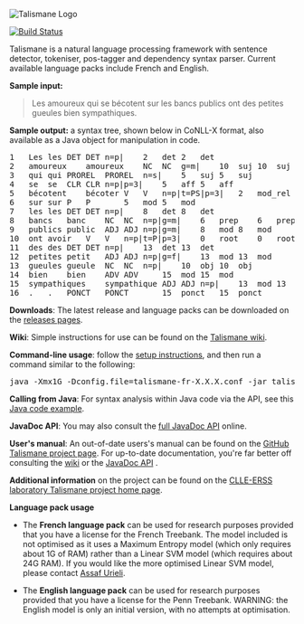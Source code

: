 ![Talismane Logo](https://raw.githubusercontent.com/wiki/joliciel-informatique/talismane/pics/TalismaneLogo300px.png)

[![Build Status](https://travis-ci.org/joliciel-informatique/talismane.png?branch=master)](https://travis-ci.org/joliciel-informatique/talismane)

Talismane is a natural language processing framework with sentence detector, tokeniser, pos-tagger and dependency syntax parser. Current available language packs include French and English.

**Sample input:**
> Les amoureux qui se bécotent sur les bancs publics ont des petites gueules bien sympathiques.

**Sample output:** a syntax tree, shown below in CoNLL-X format, also available as a Java object for manipulation in code.
<pre>
1	Les	les	DET	DET	n=p|	2	det	2	det
2	amoureux	amoureux	NC	NC	g=m|	10	suj	10	suj
3	qui	qui	PROREL	PROREL	n=s|	5	suj	5	suj
4	se	se	CLR	CLR	n=p|p=3|	5	aff	5	aff
5	bécotent	bécoter	V	V	n=p|t=PS|p=3|	2	mod_rel	2	mod_rel
6	sur	sur	P	P		5	mod	5	mod
7	les	les	DET	DET	n=p|	8	det	8	det
8	bancs	banc	NC	NC	n=p|g=m|	6	prep	6	prep
9	publics	public	ADJ	ADJ	n=p|g=m|	8	mod	8	mod
10	ont	avoir	V	V	n=p|t=P|p=3|	0	root	0	root
11	des	des	DET	DET	n=p|	13	det	13	det
12	petites	petit	ADJ	ADJ	n=p|g=f|	13	mod	13	mod
13	gueules	gueule	NC	NC	n=p|	10	obj	10	obj
14	bien	bien	ADV	ADV		15	mod	15	mod
15	sympathiques	sympathique	ADJ	ADJ	n=p|	13	mod	13	mod
16	.	.	PONCT	PONCT		15	ponct	15	ponct
</pre>

**Downloads**: The latest release and language packs can be downloaded on the [releases pages](https://github.com/joliciel-informatique/talismane/releases).

**Wiki**: Simple instructions for use can be found on the [Talismane wiki](https://github.com/joliciel-informatique/talismane/wiki).

**Command-line usage**: follow the [setup instructions](https://github.com/joliciel-informatique/talismane/wiki/Setup), and then run a command similar to the following:
<pre>java -Xmx1G -Dconfig.file=talismane-fr-X.X.X.conf -jar talismane-core-X.X.X.jar --analyse --encoding=UTF8 --inFile=data/frTest.txt --outFile=data/frTest.tal</pre>

**Calling from Java**: For syntax analysis within Java code via the API, see this [Java code example](https://github.com/joliciel-informatique/talismane/blob/master/talismane_examples/src/main/java/com/joliciel/talismane/examples/TalismaneAPIExamples.java).

**JavaDoc API**: You may also consult the [full JavaDoc API](http://joliciel-informatique.github.io/talismane/api/) online.

**User's manual**: An out-of-date users's manual can be found on the [GitHub Talismane project page](http://joliciel-informatique.github.io/talismane/). For up-to-date documentation, you're far better off consulting the [ wiki](https://github.com/joliciel-informatique/talismane/wiki) or the [JavaDoc API](http://joliciel-informatique.github.io/talismane/api/) .           

**Additional information** on the project can be found on the [CLLE-ERSS laboratory Talismane project home page](http://redac.univ-tlse2.fr/applications/talismane.html).

**Language pack usage**

* The **French language pack** can be used for research purposes provided that you have a license for the French Treebank.
The model included is not optimised as it uses a Maximum Entropy model (which only requires about 1G of RAM) rather than a Linear SVM model (which requires about 24G RAM).
If you would like the more optimised Linear SVM model, please contact [Assaf Urieli](mailto:assaf.urieli@gmail.com "Assaf Urieli").

* The **English language pack** can be used for research purposes provided that you have a license for the Penn Treebank.
WARNING: the English model is only an initial version, with no attempts at optimisation.
